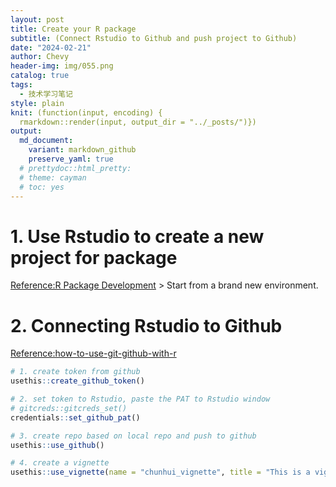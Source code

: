 ```yaml
---
layout: post
title: Create your R package
subtitle: (Connect Rstudio to Github and push project to Github)
date: "2024-02-21"
author: Chevy
header-img: img/055.png
catalog: true
tags:
  - 技术学习笔记
style: plain 
knit: (function(input, encoding) {
  rmarkdown::render(input, output_dir = "../_posts/")})
output: 
  md_document:
    variant: markdown_github
    preserve_yaml: true
  # prettydoc::html_pretty:
  # theme: cayman
  # toc: yes
---
```


# 1. Use Rstudio to create a new project for package

[Reference:R Package
Development](https://www.youtube.com/watch?v=79s3z0gIuFU&ab_channel=JohnMuschelli)
\> Start from a brand new environment.

# 2. Connecting Rstudio to Github

[Reference:how-to-use-git-github-with-r](https://rfortherestofus.com/2021/02/how-to-use-git-github-with-r)

``` r
# 1. create token from github
usethis::create_github_token()

# 2. set token to Rstudio, paste the PAT to Rstudio window
# gitcreds::gitcreds_set()
credentials::set_github_pat()

# 3. create repo based on local repo and push to github
usethis::use_github()

# 4. create a vignette
usethis::use_vignette(name = "chunhui_vignette", title = "This is a vignette")
```
